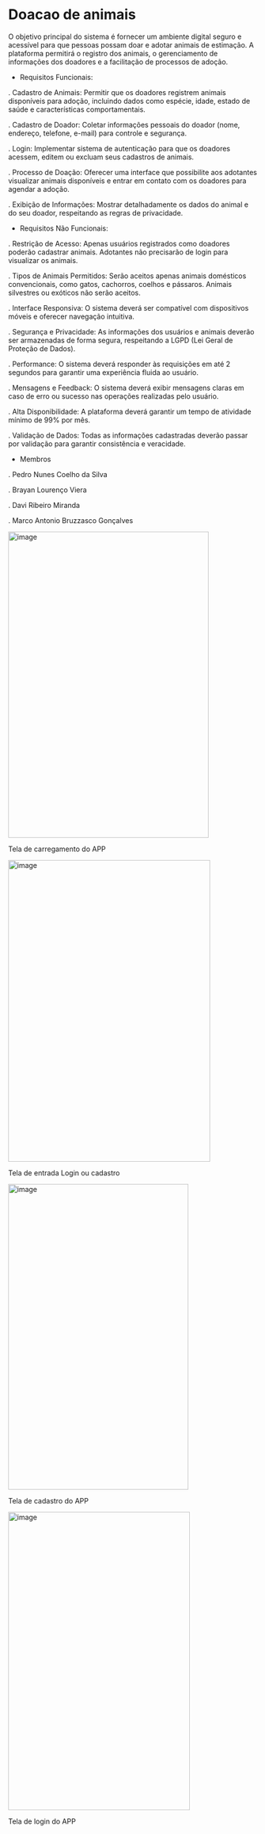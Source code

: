 # Doacao de animais
O objetivo principal do sistema é fornecer um ambiente digital seguro e acessível para que pessoas possam doar e adotar animais de estimação. A plataforma permitirá o registro dos animais, o gerenciamento de informações dos doadores e a facilitação de processos de adoção.

- Requisitos Funcionais:

. Cadastro de Animais: Permitir que os doadores registrem animais disponíveis para adoção, incluindo dados como espécie, idade, estado de saúde e características comportamentais.

. Cadastro de Doador: Coletar informações pessoais do doador (nome, endereço, telefone, e-mail) para controle e segurança.

. Login: Implementar sistema de autenticação para que os doadores acessem, editem ou excluam seus cadastros de animais.

. Processo de Doação: Oferecer uma interface que possibilite aos adotantes visualizar animais disponíveis e entrar em contato com os doadores para agendar a adoção.

. Exibição de Informações: Mostrar detalhadamente os dados do animal e do seu doador, respeitando as regras de privacidade.

- Requisitos Não Funcionais:
  
. Restrição de Acesso: Apenas usuários registrados como doadores poderão cadastrar animais. Adotantes não precisarão de login para visualizar os animais.

. Tipos de Animais Permitidos: Serão aceitos apenas animais domésticos convencionais, como gatos, cachorros, coelhos e pássaros. Animais silvestres ou exóticos não serão aceitos.

. Interface Responsiva: O sistema deverá ser compatível com dispositivos móveis e oferecer navegação intuitiva.

. Segurança e Privacidade: As informações dos usuários e animais deverão ser armazenadas de forma segura, respeitando a LGPD (Lei Geral de Proteção de Dados).

. Performance: O sistema deverá responder às requisições em até 2 segundos para garantir uma experiência fluida ao usuário.

. Mensagens e Feedback: O sistema deverá exibir mensagens claras em caso de erro ou sucesso nas operações realizadas pelo usuário.

. Alta Disponibilidade: A plataforma deverá garantir um tempo de atividade mínimo de 99% por mês.

. Validação de Dados: Todas as informações cadastradas deverão passar por validação para garantir consistência e veracidade.

- Membros

. Pedro Nunes Coelho da Silva  

. Brayan Lourenço Viera

. Davi Ribeiro Miranda

. Marco Antonio Bruzzasco Gonçalves

<img width="405" height="618" alt="image" src="https://github.com/user-attachments/assets/f94e60a5-5d31-4351-a6a3-b4e0b0e23a4b" />

Tela de carregamento do APP

<img width="408" height="609" alt="image" src="https://github.com/user-attachments/assets/41652673-850a-46aa-8f7b-20dd0849ed0c" />

Tela de entrada Login ou cadastro

<img width="364" height="617" alt="image" src="https://github.com/user-attachments/assets/5bf9daa3-7b36-4438-8e6d-eb2190b80cbc" />

Tela de cadastro do APP

<img width="367" height="602" alt="image" src="https://github.com/user-attachments/assets/dbb394ed-e300-44f0-bc5c-87b3470ec181" />

Tela de login do APP



 
